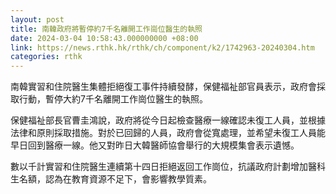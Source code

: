 ```yaml
---
layout: post
title: 南韓政府將暫停約7千名離開工作崗位醫生的執照
date: 2024-03-04 10:58:43.000000000 +08:00
link: https://news.rthk.hk/rthk/ch/component/k2/1742963-20240304.htm
categories: rthk
---
```


南韓實習和住院醫生集體拒絕復工事件持續發酵，保健福祉部官員表示，政府會採取行動，暫停大約7千名離開工作崗位醫生的執照。

保健福祉部長官曹圭鴻說，政府將從今日起檢查醫療一線確認未復工人員，並根據法律和原則採取措施。對於已回歸的人員，政府會從寬處理，並希望未復工人員能早日回到醫療一線。他又對昨日大韓醫師協會舉行的大規模集會表示遺憾。

數以千計實習和住院醫生連續第十四日拒絕返回工作崗位，抗議政府計劃增加醫科生名額，認為在教育資源不足下，會影響教學質素。

